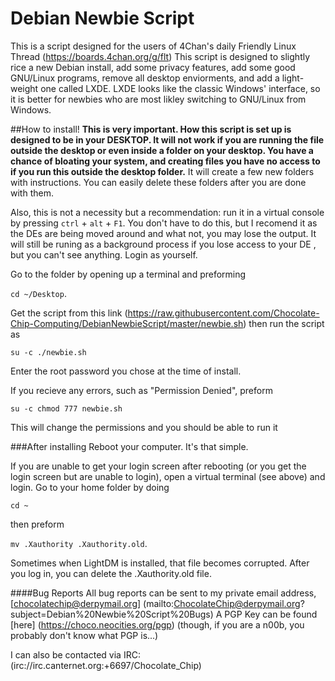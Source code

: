 # Debian Newbie Script
This is a script designed for the users of 4Chan's daily Friendly Linux Thread (https://boards.4chan.org/g/flt)
This script is designed to slightly rice a new Debian install, add some privacy features, add some good GNU/Linux programs, remove all desktop enviorments, and add a light-weight one called LXDE. LXDE looks like the classic Windows' interface, so it is better for newbies who are most likley switching to GNU/Linux from Windows.

##How to install!
**This is very important. How this script is set up is designed to be in your DESKTOP. It will not work if you are running the file outside the desktop or even inside a folder on your desktop. You have a chance of bloating your system, and creating files you have no access to if you run this outside the desktop folder.** It will create a few new folders with instructions. You can easily delete these folders after you are done with them.

Also, this is not a necessity but a recommendation: run it in a virtual console by pressing <code>ctrl</code> + <code>alt</code> + <code>F1</code>. You don't have to do this, but I recomend it as the DEs are being moved around and what not, you may lose the output. It will still be runing as a background process if you lose access to your DE , but you can't see anything. Login as yourself.

Go to the folder by opening up a terminal and preforming 

<code>cd ~/Desktop</code>.

Get the script from this link (https://raw.githubusercontent.com/Chocolate-Chip-Computing/DebianNewbieScript/master/newbie.sh) 
then run the script as

<code>su -c ./newbie.sh</code>

Enter the root password you chose at the time of install.

If you recieve any errors, such as "Permission Denied", preform 

<code>su -c chmod 777 newbie.sh</code>

This will change the permissions and you should be able to run it

###After installing
Reboot your computer. It's that simple.

If you are unable to get your login screen after rebooting (or you get the login screen but are unable to login), open a virtual terminal (see above) and login. Go to your home folder by doing 

<code>cd ~</code> 

then preform 

<code>mv .Xauthority .Xauthority.old</code>. 

Sometimes when LightDM is installed, that file becomes corrupted. After you log in, you can delete the .Xauthority.old file.

####Bug Reports
All bug reports can be sent to my private email address, 
[chocolatechip@derpymail.org] (mailto:ChocolateChip@derpymail.org?subject=Debian%20Newbie%20Script%20Bugs)
A PGP Key can be found [here] (https://choco.neocities.org/pgp) (though, if you are a n00b, you probably don't know what PGP is...)

I can also be contacted via IRC: (irc://irc.canternet.org:+6697/Chocolate_Chip)


